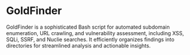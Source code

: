 # GoldFinder
GoldFinder is a sophisticated Bash script for automated subdomain enumeration, URL crawling, and vulnerability assessment, including XSS, SQLi, SSRF, and Nuclie searches. It efficiently organizes findings into directories for streamlined analysis and actionable insights.

